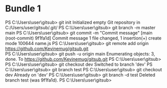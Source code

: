 <h1> Bundle 1</h1>

PS C:\Users\user\gitsub> git init
Initialized empty Git repository in C:/Users/user/gitsub/.git/
PS C:\Users\user\gitsub> git branch -m master main
PS C:\Users\user\gitsub> git commit -m "Commit message"
[main (root-commit) 9f1fa1d] Commit message
 1 file changed, 1 insertion(+)
 create mode 100644 name.js
PS C:\Users\user\gitsub> git remote add origin https://github.com/Kevinemug/gitsub.git    
PS C:\Users\user\gitsub> git push -u origin main
Enumerating objects: 3, done.
To https://github.com/Kevinemug/gitsub.git
PS C:\Users\user\gitsub>
PS C:\Users\user\gitsub> git checkout dev
Switched to branch 'dev'
PS C:\Users\user\gitsub> git branch test
PS C:\Users\user\gitsub> git checkout dev
Already on 'dev'
PS C:\Users\user\gitsub> git branch -d test
Deleted branch test (was 9f1fa1d).
PS C:\Users\user\gitsub> 


